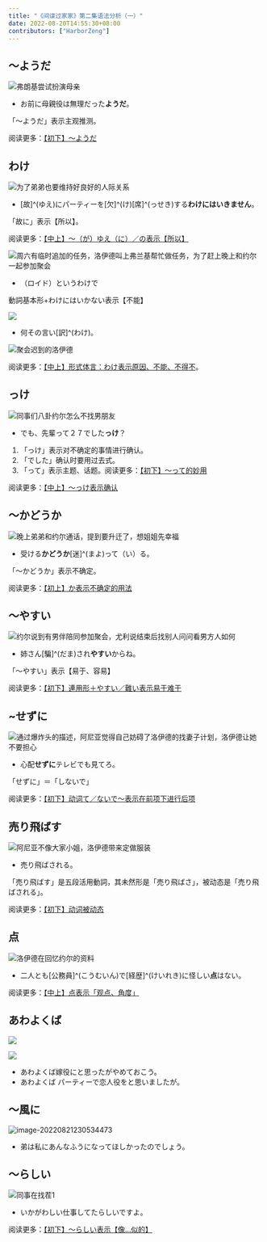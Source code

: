 ```yaml
---
title: "《间谍过家家》第二集语法分析（一）"
date: 2022-08-20T14:55:30+08:00
contributors: ["HarborZeng"]
---
```


## ～ようだ

![弗朗基尝试扮演母亲](https://tellyouwhat-static-1251995834.cos.ap-chongqing.myqcloud.com/images/image-20220821102656207.png)

- お前に母親役は無理だった**ようだ**。

「～ようだ」表示主观推测。

阅读更多：[【初下】～ようだ](/grammar/xbr-p2/ようだ/)

## わけ

![为了弟弟也要维持好良好的人际关系](https://tellyouwhat-static-1251995834.cos.ap-chongqing.myqcloud.com/images/image-20220814141912689.png)

- [故]^(ゆえ)にパーティーを[欠]^(け)[席]^(っせき)する**わけにはいきません**。

「故に」表示【所以】。

阅读更多：[【中上】～（が）ゆえ（に）／の表示【所以】](/grammar/xbr-m1/がゆえにの/)

![周六有临时追加的任务，洛伊德叫上弗兰基帮忙做任务，为了赶上晚上和约尔一起参加聚会](https://tellyouwhat-static-1251995834.cos.ap-chongqing.myqcloud.com/images/image-20220821225341122.png)

- ‪（ロイド）というわけで

動詞基本形+わけにはいかない表示【不能】

![](https://tellyouwhat-static-1251995834.cos.ap-chongqing.myqcloud.com/images/image-20220821230047799.png)

- 何その言い[訳]^(わけ)。

![聚会迟到的洛伊德](https://tellyouwhat-static-1251995834.cos.ap-chongqing.myqcloud.com/images/image-20220821230855510.png)

阅读更多：[【中上】形式体言：わけ表示原因、不能、不得不](/grammar/xbr-m1/形式体言わけ/)。

## っけ

![同事们八卦约尔怎么不找男朋友](https://tellyouwhat-static-1251995834.cos.ap-chongqing.myqcloud.com/images/image-20220821105834783.png)

- でも、先輩って２７でした**っけ**？

1. 「っけ」表示对不确定的事情进行确认。
2. 「でした」确认时要用过去式。
3. 「って」表示主题、话题。阅读更多：[【初下】～って的妙用](/grammar/xbr-p2/って的妙用/)

阅读更多：[【中上】～っけ表示确认](/grammar/xbr-m1/っけ/)

## ～かどうか

![晚上弟弟和约尔通话，提到要升迁了，想姐姐先幸福](https://tellyouwhat-static-1251995834.cos.ap-chongqing.myqcloud.com/images/image-20220821122138754.png)

- 受ける**かどうか**[迷]^(まよ)って（い）る。

「～かどうか」表示不确定。

阅读更多：[【初上】か表示不确定的用法](/grammar/xbr-p1/か表示不确定的用法/)

## ～やすい

![约尔说到有男伴陪同参加聚会，尤利说结束后找别人问问看男方人如何](https://tellyouwhat-static-1251995834.cos.ap-chongqing.myqcloud.com/images/image-20220821142006943.png)

- 姉さん[騙]^(だま)され**やすい**からね。

「～やすい」表示【易于、容易】

阅读更多：[【初下】連用形＋やすい／難い表示易于难于](/grammar/xbr-p2/連用形やすい難い/)

## ~せずに

![通过爆炸头的描述，阿尼亚觉得自己妨碍了洛伊德的找妻子计划，洛伊德让她不要担心](https://tellyouwhat-static-1251995834.cos.ap-chongqing.myqcloud.com/images/image-20220821180311277.png)

- 心配**せずに**テレビでも見てろ。

「せずに」＝「しないで」

阅读更多：[【初下】动词て／ないで～表示在前项下进行后项](/grammar/xbr-p2/动词てないで/)

## 売り飛ばす

![阿尼亚不像大家小姐，洛伊德带来定做服装](https://tellyouwhat-static-1251995834.cos.ap-chongqing.myqcloud.com/images/image-20220821220128805.png)

- 売り飛ばされる。

「売り飛ばす」是五段活用動詞，其未然形是「売り飛ばさ」，被动态是「売り飛ばされる」。

阅读更多：[【初下】动词被动态](/grammar/xbr-p2/动词被动态/)

## 点

![洛伊德在回忆约尔的资料](https://tellyouwhat-static-1251995834.cos.ap-chongqing.myqcloud.com/images/image-20220821220612647.png)

- 二人とも[公務員]^(こうむいん)で[経歴]^(けいれき)に怪しい**点**はない。

阅读更多：[【中上】点表示「观点、角度」](/grammar/xbr-m1/点/)

## あわよくば

![](https://tellyouwhat-static-1251995834.cos.ap-chongqing.myqcloud.com/images/image-20220821223852186.png)

![](https://tellyouwhat-static-1251995834.cos.ap-chongqing.myqcloud.com/images/image-20220821223903387.png)

- ‪あわよくば嫁役にと思ったが‪やめておこう。
- ‪あわよくば パーティーで‪恋人役をと思いましたが。

## ～風に

![image-20220821230534473](https://tellyouwhat-static-1251995834.cos.ap-chongqing.myqcloud.com/images/image-20220821230534473.png)

- ‪弟は私にあんなふうに‪なってほしかったのでしょう。

## ～らしい

![同事在找茬1](https://tellyouwhat-static-1251995834.cos.ap-chongqing.myqcloud.com/images/image-20220821231344357.png)

- いかがわしい仕事してたらしいですよ。

阅读更多：[【初下】～らしい表示【像...似的】](/grammar/xbr-m1/らしい/)
